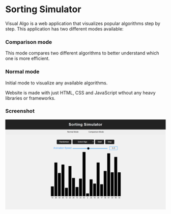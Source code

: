 
# Sorting Simulator
Visual Algo is a web application that visualizes popular algorithms step by step.
This application has two different modes available:


### Comparison mode
This mode compares two different algorithms to better understand which one is more efficient.

### Normal mode
Initial mode to visualize any available algorithms.

Website is made with just HTML, CSS and JavaScript wthout any heavy libraries or frameworks.

### Screenshot
<img src="Sorting Simulator (Screenshot).png">

